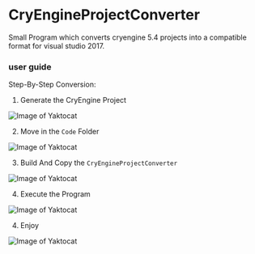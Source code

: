 # CryEngineProjectConverter

Small Program which converts cryengine 5.4 projects into a compatible format for visual studio 2017.

### user guide

Step-By-Step Conversion:

1. Generate the CryEngine Project

![Image of Yaktocat](https://i.imgur.com/WzGdKPk.gif)

2. Move in the `Code` Folder

![Image of Yaktocat](https://i.imgur.com/hNmu8cY.gif)

3. Build And Copy the `CryEngineProjectConverter`

![Image of Yaktocat](https://i.imgur.com/ACx57gu.gif)

4. Execute the Program

![Image of Yaktocat](https://i.imgur.com/RiWk9wc.gif)

4. Enjoy

![Image of Yaktocat](https://i.imgur.com/6NHs8GQ.png)
